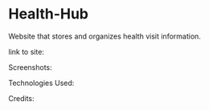 # Health-Hub
Website that stores and organizes health visit information.

link to site: 

Screenshots:

Technologies Used:

Credits:


